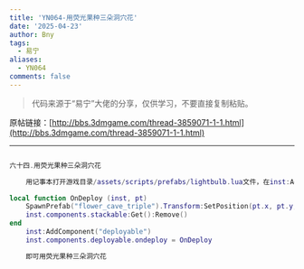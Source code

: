 ```yaml
---
title: 'YN064-用荧光果种三朵洞穴花'
date: '2025-04-23'
author: Bny
tags:
  - 易宁
aliases:
  - YN064
comments: false
---
```


> 代码来源于“易宁”大佬的分享，仅供学习，不要直接复制粘贴。

原帖链接：[http://bbs.3dmgame.com/thread-3859071-1-1.html](http://bbs.3dmgame.com/thread-3859071-1-1.html)

---

```lua  

六十四.用荧光果种三朵洞穴花	用记事本打开游戏目录/assets/scripts/prefabs/lightbulb.lua文件，在inst:AddComponent("inspectable")的下一行插入以下内容：local function OnDeploy (inst, pt)	SpawnPrefab("flower_cave_triple").Transform:SetPosition(pt.x, pt.y, pt.z)	inst.components.stackable:Get():Remove()end	inst:AddComponent("deployable")	inst.components.deployable.ondeploy = OnDeploy	即可用荧光果种三朵洞穴花

```  

